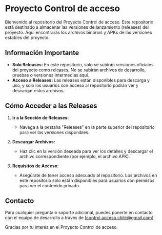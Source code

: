 # Proyecto Control de acceso

Bienvenido al repositorio del Proyecto Control de acceso. Este repositorio está destinado a almacenar las versiones de lanzamiento (releases) del proyecto. Aquí encontrarás los archivos binarios y APKs de las versiones estables del proyecto.

## Información Importante

- **Solo Releases:** En este repositorio, solo se subirán versiones oficiales del proyecto como releases. No se subirán archivos de desarrollo, pruebas o versiones intermedias aquí.
- **Acceso a Releases:** Las releases están disponibles para descarga y uso, y solo los usuarios con acceso al repositorio podrán ver y descargar estos archivos.

## Cómo Acceder a las Releases

1. **Ir a la Sección de Releases:**
   - Navega a la pestaña "Releases" en la parte superior del repositorio para ver las versiones disponibles.

2. **Descargar Archivos:**
   - Haz clic en la versión deseada para ver los detalles y descargar el archivo correspondiente (por ejemplo, el archivo APK).

3. **Requisitos de Acceso:**
   - Asegúrate de tener acceso adecuado al repositorio. Los archivos en este repositorio solo están disponibles para usuarios con permisos para ver el contenido privado.

## Contacto

Para cualquier pregunta o soporte adicional, puedes ponerte en contacto con el equipo de desarrollo a través de [control.acceso.chile@gmail.com].

Gracias por tu interés en el Proyecto Control de acceso.

